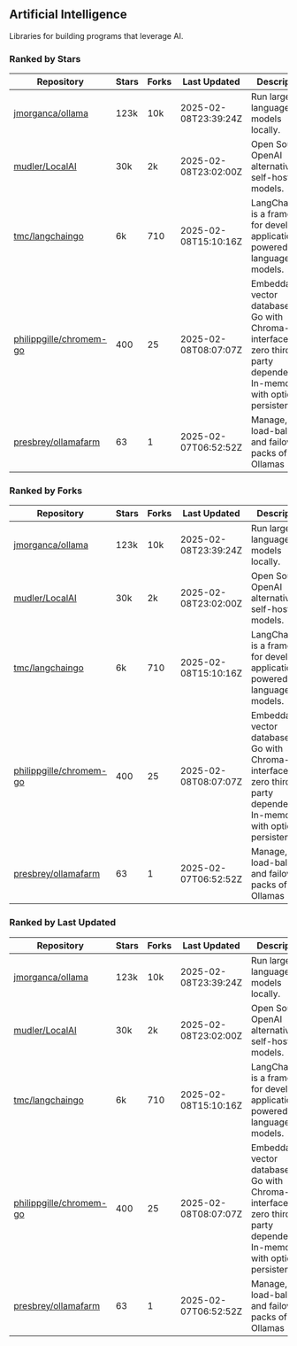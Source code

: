 ## Artificial Intelligence

Libraries for building programs that leverage AI.

### Ranked by Stars

| Repository | Stars | Forks | Last Updated | Description | 
|------------|-------|-------|--------------|-------------|
| [jmorganca/ollama](https://github.com/jmorganca/ollama) | 123k | 10k | 2025-02-08T23:39:24Z |  Run large language models locally. |
| [mudler/LocalAI](https://github.com/mudler/LocalAI) | 30k | 2k | 2025-02-08T23:02:00Z |  Open Source OpenAI alternative, self-host AI models. |
| [tmc/langchaingo](https://github.com/tmc/langchaingo) | 6k | 710 | 2025-02-08T15:10:16Z |  LangChainGo is a framework for developing applications powered by language models. |
| [philippgille/chromem-go](https://github.com/philippgille/chromem-go) | 400 | 25 | 2025-02-08T08:07:07Z |  Embeddable vector database for Go with Chroma-like interface and zero third-party dependencies. In-memory with optional persistence. |
| [presbrey/ollamafarm](https://github.com/presbrey/ollamafarm) | 63 | 1 | 2025-02-07T06:52:52Z |  Manage, load-balance, and failover packs of Ollamas |

### Ranked by Forks

| Repository | Stars | Forks | Last Updated | Description | 
|------------|-------|-------|--------------|-------------|
| [jmorganca/ollama](https://github.com/jmorganca/ollama) | 123k | 10k | 2025-02-08T23:39:24Z |  Run large language models locally. |
| [mudler/LocalAI](https://github.com/mudler/LocalAI) | 30k | 2k | 2025-02-08T23:02:00Z |  Open Source OpenAI alternative, self-host AI models. |
| [tmc/langchaingo](https://github.com/tmc/langchaingo) | 6k | 710 | 2025-02-08T15:10:16Z |  LangChainGo is a framework for developing applications powered by language models. |
| [philippgille/chromem-go](https://github.com/philippgille/chromem-go) | 400 | 25 | 2025-02-08T08:07:07Z |  Embeddable vector database for Go with Chroma-like interface and zero third-party dependencies. In-memory with optional persistence. |
| [presbrey/ollamafarm](https://github.com/presbrey/ollamafarm) | 63 | 1 | 2025-02-07T06:52:52Z |  Manage, load-balance, and failover packs of Ollamas |

### Ranked by Last Updated

| Repository | Stars | Forks | Last Updated | Description | 
|------------|-------|-------|--------------|-------------|
| [jmorganca/ollama](https://github.com/jmorganca/ollama) | 123k | 10k | 2025-02-08T23:39:24Z |  Run large language models locally. |
| [mudler/LocalAI](https://github.com/mudler/LocalAI) | 30k | 2k | 2025-02-08T23:02:00Z |  Open Source OpenAI alternative, self-host AI models. |
| [tmc/langchaingo](https://github.com/tmc/langchaingo) | 6k | 710 | 2025-02-08T15:10:16Z |  LangChainGo is a framework for developing applications powered by language models. |
| [philippgille/chromem-go](https://github.com/philippgille/chromem-go) | 400 | 25 | 2025-02-08T08:07:07Z |  Embeddable vector database for Go with Chroma-like interface and zero third-party dependencies. In-memory with optional persistence. |
| [presbrey/ollamafarm](https://github.com/presbrey/ollamafarm) | 63 | 1 | 2025-02-07T06:52:52Z |  Manage, load-balance, and failover packs of Ollamas |

